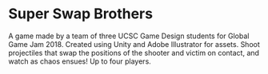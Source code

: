 # Super Swap Brothers

A game made by a team of three UCSC Game Design students for Global Game Jam 2018. Created using Unity and Adobe Illustrator for assets. Shoot projectiles that swap the positions of the shooter and victim on contact, and watch as chaos ensues! Up to four players. 
